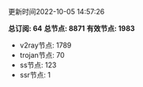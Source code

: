 更新时间2022-10-05 14:57:26

**总订阅: 64**
**总节点: 8871**
**有效节点: 1983**
- v2ray节点: 1789
- trojan节点: 70
- ss节点: 123
- ssr节点: 1
